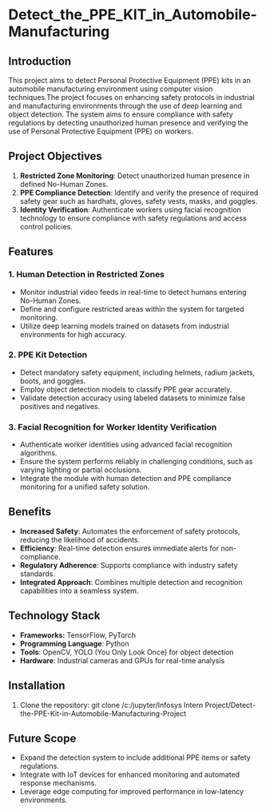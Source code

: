 # Detect_the_PPE_KIT_in_Automobile-Manufacturing
## Introduction
This project aims to detect Personal Protective Equipment (PPE) kits in an automobile manufacturing environment using computer vision techniques.The project focuses on enhancing safety protocols in industrial and manufacturing environments through the use of deep learning and object detection. The system aims to ensure compliance with safety regulations by detecting unauthorized human presence and verifying the use of Personal Protective Equipment (PPE) on workers.

## Project Objectives
1. **Restricted Zone Monitoring**: Detect unauthorized human presence in defined No-Human Zones.
2. **PPE Compliance Detection**: Identify and verify the presence of required safety gear such as hardhats, gloves, safety vests, masks, and goggles.
3. **Identity Verification**: Authenticate workers using facial recognition technology to ensure compliance with safety regulations and access control policies.

## Features
### 1. Human Detection in Restricted Zones
- Monitor industrial video feeds in real-time to detect humans entering No-Human Zones.
- Define and configure restricted areas within the system for targeted monitoring.
- Utilize deep learning models trained on datasets from industrial environments for high accuracy.

### 2. PPE Kit Detection
- Detect mandatory safety equipment, including helmets, radium jackets, boots, and goggles.
- Employ object detection models to classify PPE gear accurately.
- Validate detection accuracy using labeled datasets to minimize false positives and negatives.

### 3. Facial Recognition for Worker Identity Verification
- Authenticate worker identities using advanced facial recognition algorithms.
- Ensure the system performs reliably in challenging conditions, such as varying lighting or partial occlusions.
- Integrate the module with human detection and PPE compliance monitoring for a unified safety solution.

## Benefits
- **Increased Safety**: Automates the enforcement of safety protocols, reducing the likelihood of accidents.
- **Efficiency**: Real-time detection ensures immediate alerts for non-compliance.
- **Regulatory Adherence**: Supports compliance with industry safety standards.
- **Integrated Approach**: Combines multiple detection and recognition capabilities into a seamless system.

## Technology Stack
- **Frameworks:** TensorFlow, PyTorch
- **Programming Language**: Python
- **Tools**: OpenCV, YOLO (You Only Look Once) for object detection
- **Hardware**: Industrial cameras and GPUs for real-time analysis
  
## Installation
1. Clone the repository:
   git clone /c:/jupyter/Infosys Intern Project/Detect-the-PPE-Kit-in-Automobile-Manufacturing-Project
   
## Future Scope
- Expand the detection system to include additional PPE items or safety regulations.
- Integrate with IoT devices for enhanced monitoring and automated response mechanisms.
- Leverage edge computing for improved performance in low-latency environments.
